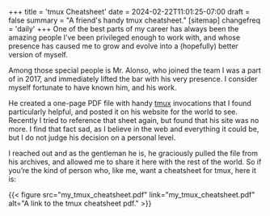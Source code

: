 +++
title = 'tmux Cheatsheet'
date = 2024-02-22T11:01:25-07:00
draft = false
summary = "A friend's handy tmux cheatsheet."
[sitemap]
    changefreq = 'daily'
+++
One of the best parts of my career has always been the amazing people I’ve been privileged enough to work with, and whose presence has caused me to grow and evolve into a (hopefully) better version of myself.

Among those special people is Mr. Alonso, who joined the team I was a part of in 2017, and immediately lifted the bar with his very presence. I consider myself fortunate to have known him, and his work.

He created a one-page PDF file with handy [tmux](https://en.wikipedia.org/wiki/Tmux) invocations that I found particularly helpful, and posted it on his website for the world to see. Recently I tried to reference that sheet again, but found that his site was no more. I find that fact sad, as I believe in the web and everything it could be, but I do not judge his decision on a personal level.

I reached out and as the gentleman he is, he graciously pulled the file from his archives, and allowed me to share it here with the rest of the world. So if you’re the kind of person who, like me, want a cheatsheet for tmux, here it is:

{{< figure src="my_tmux_cheatsheet.pdf" link="my_tmux_cheatsheet.pdf" alt="A link to the tmux cheatsheet pdf." >}}
